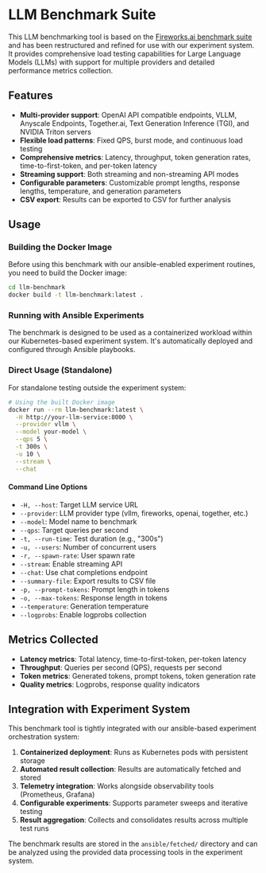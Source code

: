 # LLM Benchmark Suite

This LLM benchmarking tool is based on the [Fireworks.ai benchmark suite](https://github.com/fw-ai/benchmark) and has been restructured and refined for use with our experiment system. It provides comprehensive load testing capabilities for Large Language Models (LLMs) with support for multiple providers and detailed performance metrics collection.

## Features

- **Multi-provider support**: OpenAI API compatible endpoints, VLLM, Anyscale Endpoints, Together.ai, Text Generation Inference (TGI), and NVIDIA Triton servers
- **Flexible load patterns**: Fixed QPS, burst mode, and continuous load testing
- **Comprehensive metrics**: Latency, throughput, token generation rates, time-to-first-token, and per-token latency
- **Streaming support**: Both streaming and non-streaming API modes
- **Configurable parameters**: Customizable prompt lengths, response lengths, temperature, and generation parameters
- **CSV export**: Results can be exported to CSV for further analysis

## Usage

### Building the Docker Image

Before using this benchmark with our ansible-enabled experiment routines, you need to build the Docker image:

```bash
cd llm-benchmark
docker build -t llm-benchmark:latest .
```

### Running with Ansible Experiments

The benchmark is designed to be used as a containerized workload within our Kubernetes-based experiment system. It's automatically deployed and configured through Ansible playbooks.

### Direct Usage (Standalone)

For standalone testing outside the experiment system:

```bash
# Using the built Docker image
docker run --rm llm-benchmark:latest \
  -H http://your-llm-service:8000 \
  --provider vllm \
  --model your-model \
  --qps 5 \
  -t 300s \
  -u 10 \
  --stream \
  --chat
```

#### Command Line Options

- `-H, --host`: Target LLM service URL
- `--provider`: LLM provider type (vllm, fireworks, openai, together, etc.)
- `--model`: Model name to benchmark
- `--qps`: Target queries per second
- `-t, --run-time`: Test duration (e.g., "300s")
- `-u, --users`: Number of concurrent users
- `-r, --spawn-rate`: User spawn rate
- `--stream`: Enable streaming API
- `--chat`: Use chat completions endpoint
- `--summary-file`: Export results to CSV file
- `-p, --prompt-tokens`: Prompt length in tokens
- `-o, --max-tokens`: Response length in tokens
- `--temperature`: Generation temperature
- `--logprobs`: Enable logprobs collection

## Metrics Collected

- **Latency metrics**: Total latency, time-to-first-token, per-token latency
- **Throughput**: Queries per second (QPS), requests per second
- **Token metrics**: Generated tokens, prompt tokens, token generation rate
- **Quality metrics**: Logprobs, response quality indicators

## Integration with Experiment System

This benchmark tool is tightly integrated with our ansible-based experiment orchestration system:

1. **Containerized deployment**: Runs as Kubernetes pods with persistent storage
2. **Automated result collection**: Results are automatically fetched and stored
3. **Telemetry integration**: Works alongside observability tools (Prometheus, Grafana)
4. **Configurable experiments**: Supports parameter sweeps and iterative testing
5. **Result aggregation**: Collects and consolidates results across multiple test runs

The benchmark results are stored in the `ansible/fetched/` directory and can be analyzed using the provided data processing tools in the experiment system.
